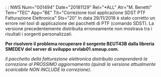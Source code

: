  :  : NWS Num="001494" Date="20181129" Rel="\*ALL" Atr="M. Benetti" Tem="TEC" App="B£" Tit="Correzione tool applicazione SDST PTF Fatturazione Elettronica" Sts="20"
In data 29/11/2018 è stato corretto un errore nel tool di applicazione dei pacchetti di PTF (comando SDST).
La versione precedentemente distribuita erroneamente non mostrava tra i risultati i sorgenti personalizzati.

<b>Per risolvere il problema recuperare il sorgente B£UT43B dalla libreria SMEDEV del server di sviluppo srvlab01.smeup.com.</b>

<i>Il pacchetto della fatturazione elettronica distribuito comprenderà la correzione al PROSSIMO aggiornamento (quindi la versione attualmente scaricabile NON INCLUDE la correzione).</i> 
